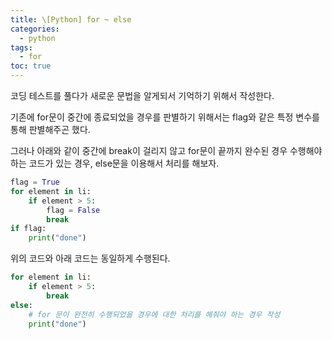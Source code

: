 ```yaml
---
title: \[Python] for ~ else
categories: 
  - python
tags: 
  - for
toc: true
---
```


코딩 테스트를 풀다가 새로운 문법을 알게되서 기억하기 위해서 작성한다.

기존에 for문이 중간에 종료되었을 경우를 판별하기 위해서는 flag와 같은 특정 변수를 통해 판별해주곤 했다.

그러나 아래와 같이 중간에 break이 걸리지 않고 for문이 끝까지 완수된 경우 수행해야 하는 코드가 있는 경우, else문을 이용해서 처리를 해보자.

```python
flag = True
for element in li:
    if element > 5:
        flag = False
        break
if flag:
    print("done")
```

위의 코드와 아래 코드는 동일하게 수행된다.

```python
for element in li:
    if element > 5:
        break
else:
    # for 문이 완전히 수행되었을 경우에 대한 처리를 해줘야 하는 경우 작성
    print("done")
```